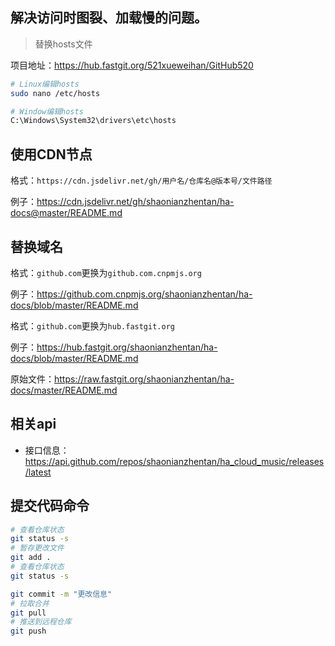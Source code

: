 ## 解决访问时图裂、加载慢的问题。

> 替换hosts文件

项目地址：https://hub.fastgit.org/521xueweihan/GitHub520

```bash
# Linux编辑hosts
sudo nano /etc/hosts

# Window编辑hosts
C:\Windows\System32\drivers\etc\hosts
```

## 使用CDN节点

格式：`https://cdn.jsdelivr.net/gh/用户名/仓库名@版本号/文件路径`

例子：https://cdn.jsdelivr.net/gh/shaonianzhentan/ha-docs@master/README.md

## 替换域名

格式：`github.com`更换为`github.com.cnpmjs.org`

例子：https://github.com.cnpmjs.org/shaonianzhentan/ha-docs/blob/master/README.md

格式：`github.com`更换为`hub.fastgit.org`

例子：https://hub.fastgit.org/shaonianzhentan/ha-docs/blob/master/README.md

原始文件：https://raw.fastgit.org/shaonianzhentan/ha-docs/master/README.md

## 相关api

- 接口信息：https://api.github.com/repos/shaonianzhentan/ha_cloud_music/releases/latest

## 提交代码命令
```bash
# 查看仓库状态
git status -s
# 暂存更改文件
git add .
# 查看仓库状态
git status -s

git commit -m "更改信息"
# 拉取合并
git pull
# 推送到远程仓库
git push
```
